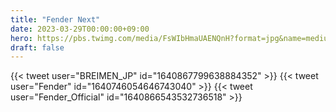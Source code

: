 ```yaml
---
title: "Fender Next"
date: 2023-03-29T00:00:00+09:00
hero: https://pbs.twimg.com/media/FsWIbHmaUAENQnH?format=jpg&name=medium
draft: false
---
```


{{< tweet user="BREIMEN_JP" id="1640867799638884352" >}}
{{< tweet user="Fender" id="1640746054646743040" >}}
{{< tweet user="Fender_Official" id="1640866543532736518" >}}
